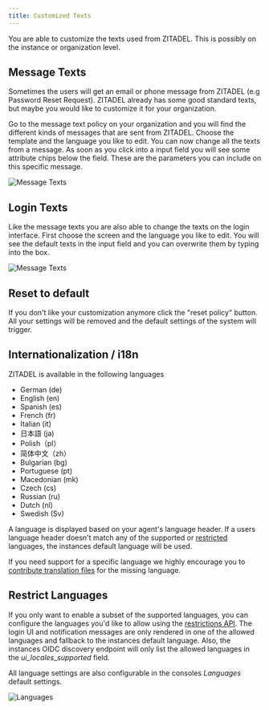 ```yaml
---
title: Customized Texts
---
```


You are able to customize the texts used from ZITADEL. This is possibly on the instance or organization level.

## Message Texts

Sometimes the users will get an email or phone message from ZITADEL (e.g Password Reset Request).
ZITADEL already has some good standard texts, but maybe you would like to customize it for your organization.

Go to the message text policy on your organization and you will find the different kinds of messages that are sent from ZITADEL. 
Choose the template and the language you like to edit. 
You can now change all the texts from a message. 
As soon as you click into a input field you will see some attribute chips below the field. 
These are the parameters you can include on this specific message.

![Message Texts](/img/console_message_texts.png)

## Login Texts

Like the message texts you are also able to change the texts on the login interface. 
First choose the screen and the language you like to edit. 
You will see the default texts in the input field and you can overwrite them by typing into the box.

![Message Texts](/img/console_login_texts.png)

## Reset to default

If you don't like your customization anymore click the "reset policy" button.
All your settings will be removed and the default settings of the system will trigger.

## Internationalization / i18n

ZITADEL is available in the following languages

- German (de)
- English (en)
- Spanish (es)
- French (fr)
- Italian (it)
- 日本語 (ja)
- Polish（pl）
- 简体中文（zh）
- Bulgarian (bg)
- Portuguese (pt)
- Macedonian (mk)
- Czech (cs)
- Russian (ru)
- Dutch (nl)
- Swedish (Sv)

A language is displayed based on your agent's language header.
If a users language header doesn't match any of the supported or [restricted](#restrict-languages) languages, the instances default language will be used.

If you need support for a specific language we highly encourage you to [contribute translation files](https://github.com/zitadel/zitadel/blob/main/CONTRIBUTING.md) for the missing language.

## Restrict Languages

If you only want to enable a subset of the supported languages, you can configure the languages you'd like to allow using the [restrictions API](./restrictions.md).
The login UI and notification messages are only rendered in one of the allowed languages and fallback to the instances default language.
Also, the instances OIDC discovery endpoint will only list the allowed languages in the *ui_locales_supported* field.

All language settings are also configurable in the consoles *Languages* default settings.

![Languages](/img/guides/console/languages.png)
